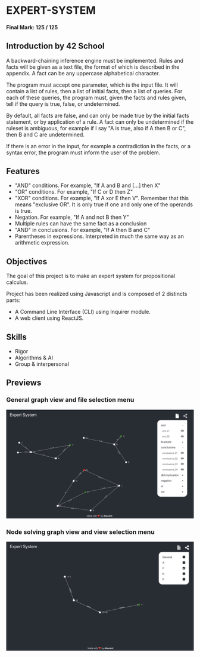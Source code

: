 # EXPERT-SYSTEM

#### Final Mark: 125 / 125


## Introduction by 42 School

A backward-chaining inference engine must be implemented. Rules and facts will be given as a text file, the format of which is described in the appendix. A fact can be any uppercase alphabetical character.

The program must accept one parameter, which is the input file. It will contain a list of rules, then a list of initial facts, then a list of queries. For each of these queries, the program must, given the facts and rules given, tell if the query is true, false, or undetermined.

By default, all facts are false, and can only be made true by the initial facts statement, or by application of a rule. A fact can only be undetermined if the ruleset is ambiguous, for example if I say "A is true, also if A then B or C", then B and C are undetermined.

If there is an error in the input, for example a contradiction in the facts, or a syntax error, the program must inform the user of the problem.

## Features

- "AND" conditions. For example, "If A and B and [...] then X"
- "OR" conditions. For example, "If C or D then Z"
- "XOR" conditions. For example, "If A xor E then V". Remember that this means "exclusive OR". It is only true if one and only one of the operands is true.
- Negation. For example, "If A and not B then Y"
- Multiple rules can have the same fact as a conclusion 
- "AND" in conclusions. For example, "If A then B and C"
- Parentheses in expressions. Interpreted in much the same way as an arithmetic expression.

## Objectives

The goal of this project is to make an expert system for propositional calculus.

Project has been realized using Javascript and is composed of 2 distincts parts:
- A Command Line Interface (CLI) using Inquirer module.
- A web client using ReactJS.

## Skills

- Rigor 
- Algorithms & AI 
- Group & interpersonal 

## Previews

### General graph view and file selection menu

![General graph view and file selection menu screenshot](https://github.com/dlaurent42/expert-system/blob/master/docs/menu1.png)

### Node solving graph view and view selection menu

![Node solving graph view and view selection menu screenshot](https://github.com/dlaurent42/expert-system/blob/master/docs/menu2.png)
